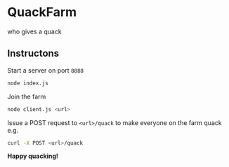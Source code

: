 # QuackFarm

who gives a quack

## Instructons

Start a server on port `8888`
```bash
node index.js
```

Join the farm
```bash
node client.js <url>
```

Issue a POST request to `<url>/quack` to make everyone on the farm quack e.g.
```bash
curl -X POST <url>/quack
```

**Happy quacking!**
